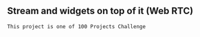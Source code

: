 ## Stream and widgets on top of it (Web RTC)

```bash
This project is one of 100 Projects Challenge
```

